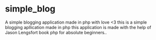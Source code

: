 # simple_blog
A simple blogging application made in php with love &lt;3
this is a simple blogging apllication made in php
this application is made with the help of Jason Lengsfort book php for absolute beginners..
